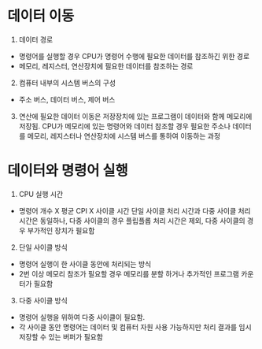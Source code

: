 # 데이터 이동

1. 데이터 경로

- 명령어를 실행할 경우 CPU가 명령어 수행에 필요한 데이터를 참조하긴 위한 경로
- 메모리, 레지스터, 연산장치에 필요한 데이터를 참조하는 경로

2. 컴퓨터 내부의 시스템 버스의 구성

- 주소 버스, 데이터 버스, 제어 버스

3. 연산에 필요한 데이터 이동은 저장장치에 있는 프로그램이 데이터와 함께 메모리에 저장됨. CPU가 메모리에 있는 명령어와 데이터 참조할 경우 필요한 주소나 데이터를 메모리, 레지스터나 연산장치에 시스템 버스를 통하여 이동하는 과정

# 데이터와 명령어 실행

1. CPU 실행 시간

- 명령어 개수 X 평균 CPI X 사이클 시간 단일 사이클 처리 시간과 다중 사이클 처리 시간은 동일하나, 다중 사이클의 경우 플립플롭 처리 시간은 제외, 다중 사이클의 경우 부가적인 장치가 필요함

2. 단일 사이클 방식

- 명령어 실행이 한 사이클 동안에 처리되는 방식
- 2번 이상 메모리 참조가 필요할 경우 메모리를 분할 하거나 추가적인 프로그램 카운터가 필요함

3. 다중 사이클 방식

- 명령어 실행을 위하여 다중 사이클이 필요함.
- 각 사이클 동안 명령어는 데이터 및 컴퓨터 자원 사용 가능하지만 처리 결과를 임시 저장할 수 있는 버퍼가 필요함
